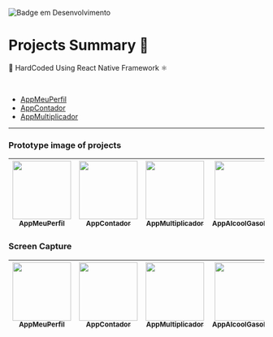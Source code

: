 ![Badge em Desenvolvimento](http://img.shields.io/static/v1?label=STATUS&message=EM%20DESENVOLVIMENTO&color=GREEN&style=for-the-badge)

<h1>Projects Summary 📝</h1>
<p>💅 HardCoded Using React Native Framework ⚛︎ </p>
<br>


* [AppMeuPerfil](#01-App-Meu-Perfil)
* [AppContador](#02-App-Contador)
* [AppMultiplicador](#03-App-Multiplicador)

<hr>

<h3>Prototype image of projects</h3>

| [<img src="https://drive.google.com/uc?id=1tB8PEz5MNLPAD1ZRXBih9Uulm3NZhD2x" width=115><br><sub>AppMeuPerfil</sub>](https://github.com/JeremiasAlgonz) |  [<img src="https://drive.google.com/uc?id=1pO6wux78L1ZgmLL80YYFpv8jD7GYMgRe" width=115><br><sub>AppContador</sub>](https://github.com/JeremiasAlgonz) |  [<img src="https://drive.google.com/uc?id=19TCUv3wuEdF7bPwm-r2d4F-QXTBD8Ccy" width=115><br><sub>AppMultiplicador</sub>](https://github.com/JeremiasAlgonz) | [<img src="https://drive.google.com/uc?id=1ZwtuuwnmBDXmy0NJwBNcPd7aBz4nIGyy" width=115><br><sub>AppAlcoolGasolina</sub>](https://github.com/JeremiasAlgonz) |  [<img src="https://drive.google.com/uc?id=140hxQJsX0WMMgXKDWrxuC3C3BKiLb4M2" width=115><br><sub>AppCalculoIMC</sub>](https://github.com/JeremiasAlgonz) |  [<img src="https://drive.google.com/uc?id=1qnm8hdtI3DLZlmAh7Bowt-hwATId8WTI" width=115><br><sub>AppNúmeroAleatório</sub>](https://github.com/JeremiasAlgonz) |  [<img src="https://drive.google.com/uc?id=1FDuIVHJXU7tLxXStJBrmMG-Zc9tNgC7G" width=115><br><sub>AppContaBancária</sub>](https://github.com/JeremiasAlgonz) |
| :---: | :---: | :---: | :---: | :---: | :---: | :---: |


<h3>Screen Capture</h3>

| [<img src="https://drive.google.com/uc?id=14o_AOfQ5ADct8Y2_O7zlwS8nBeh2_zk8" width=115><br><sub>AppMeuPerfil</sub>](https://github.com/JeremiasAlgonz) |  [<img src="https://drive.google.com/uc?id=1kEAoJTxA9sWRRhrUfx3TkwhNpS4cSIp5" width=115><br><sub>AppContador</sub>](https://github.com/JeremiasAlgonz) |  [<img src="https://drive.google.com/uc?id=1ZIT3tuI9YzN3uJ0xJDybPgPCCMyM41T0" width=115><br><sub>AppMultiplicador</sub>](https://github.com/JeremiasAlgonz) | [<img src="https://drive.google.com/uc?id=1O6pv_geYGzF2-W-WF1L19gj13DhUQek6" width=115><br><sub>AppAlcoolGasolina</sub>](https://github.com/JeremiasAlgonz) |  [<img src="https://drive.google.com/uc?id=1p5QQsE2x1S9-CHwoSGI7EEa5qVZrEHfb" width=115><br><sub>AppCalculoIMC</sub>](https://github.com/JeremiasAlgonz) |  [<img src="https://drive.google.com/uc?id=1rkIsEn_61m8lH45vlXrGx-NggdJVnKdl" width=115><br><sub>AppNúmeroAleatório</sub>](https://github.com/JeremiasAlgonz) |  [<img src="https://drive.google.com/uc?id=1jHJYop7NMGb8y7Kq_IY297-uETg-uANu" width=115><br><sub>AppContaBancária</sub>](https://github.com/JeremiasAlgonz) |
| :---: | :---: | :---: | :---: | :---: | :---: | :---: |
